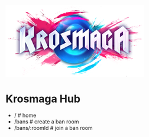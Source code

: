 ![Logo Krosmaga](./public/img/krosmaga-logo.png)

# Krosmaga Hub

- / # home
- /bans # create a ban room
- /bans/:roomId # join a ban room